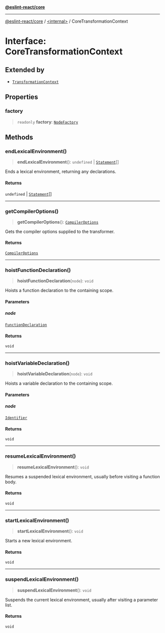 [**@eslint-react/core**](../../README.md)

***

[@eslint-react/core](../../README.md) / [\<internal\>](../README.md) / CoreTransformationContext

# Interface: CoreTransformationContext

## Extended by

- [`TransformationContext`](TransformationContext.md)

## Properties

### factory

> `readonly` **factory**: [`NodeFactory`](NodeFactory.md)

## Methods

### endLexicalEnvironment()

> **endLexicalEnvironment**(): `undefined` \| [`Statement`](Statement.md)[]

Ends a lexical environment, returning any declarations.

#### Returns

`undefined` \| [`Statement`](Statement.md)[]

***

### getCompilerOptions()

> **getCompilerOptions**(): [`CompilerOptions`](CompilerOptions.md)

Gets the compiler options supplied to the transformer.

#### Returns

[`CompilerOptions`](CompilerOptions.md)

***

### hoistFunctionDeclaration()

> **hoistFunctionDeclaration**(`node`): `void`

Hoists a function declaration to the containing scope.

#### Parameters

##### node

[`FunctionDeclaration`](FunctionDeclaration.md)

#### Returns

`void`

***

### hoistVariableDeclaration()

> **hoistVariableDeclaration**(`node`): `void`

Hoists a variable declaration to the containing scope.

#### Parameters

##### node

[`Identifier`](Identifier-1.md)

#### Returns

`void`

***

### resumeLexicalEnvironment()

> **resumeLexicalEnvironment**(): `void`

Resumes a suspended lexical environment, usually before visiting a function body.

#### Returns

`void`

***

### startLexicalEnvironment()

> **startLexicalEnvironment**(): `void`

Starts a new lexical environment.

#### Returns

`void`

***

### suspendLexicalEnvironment()

> **suspendLexicalEnvironment**(): `void`

Suspends the current lexical environment, usually after visiting a parameter list.

#### Returns

`void`
